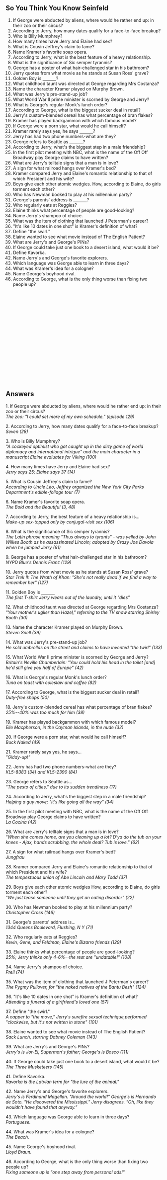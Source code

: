 ## So You Think You Know Seinfeld



<ol> 
<li>        If George were abducted by aliens,
where would he rather end up:
 in their zoo or their circus?
</li><li>      According to Jerry, how many
dates qualify for a face-to-face breakup?
</li><li>       
  Who is Billy Mumphrey?
</li><li>        How many times have Jerry and
Elaine had sex?
</li><li>         What is Cousin Jeffrey's claim
to fame?
</li><li>        Name Kramer's favorite soap
opera.
</li><li>        According to Jerry, what is
the best feature of a heavy relationship.
</li><li>     What is the significance of
Sic semper tyrannis?
</li><li>        George has a poster of what
hair-challenged star in his bathroom?
</li><li>        Jerry quotes from what movie
as he stands at Susan Ross' grave?
</li><li>        Golden Boy is <span style="text-decoration: underline; white-space: pre;">&nbsp;&nbsp;&nbsp;&nbsp;&nbsp;&nbsp;&nbsp;&nbsp;&nbsp;&nbsp; </span>?
</li><li>       What childhood taunt was directed
at George regarding Mrs Costanza?
</li><li>       Name the character Kramer
played on Murphy Brown.
</li><li>       What was Jerry's pre-stand-up
job?
</li><li>       What World War II prime minister
is scorned by George and Jerry?
</li><li>       What is George's regular Monk's
lunch order?
</li><li>       According to George, what
is the biggest sucker deal in retail?
</li><li>       Jerry's custom-blended cereal
has what percentage of bran flakes?
</li><li>        Kramer has played backgammon
with which famous model?
</li><li>        If George were a porn star,
what would he call himself?
</li><li>        Kramer rarely says yes, he
says <span style="text-decoration: underline; white-space: pre;">&nbsp;&nbsp;&nbsp;&nbsp;&nbsp;&nbsp;&nbsp;&nbsp;&nbsp;&nbsp; </span>?
</li><li>        Jerry has had two phone numbers-what
are they?
</li><li>        George refers to Seattle as
<span style="text-decoration: underline; white-space: pre;">&nbsp;&nbsp;&nbsp;&nbsp;&nbsp;&nbsp;&nbsp;&nbsp;&nbsp;&nbsp; </span>?
</li><li>        According to Jerry, what's
the biggest step in a male friendship?
</li><li>        In the first pilot meeting
with NBC, what is the name of the
 Off Off Broadway play George claims to
have written?
</li><li>        What are Jerry's telltale
signs that a man is in love?
</li><li>        A sign for what railroad hangs
over Kramer's bed?
</li><li>        Kramer compared Jerry and Elaine's romantic relationship to that
 of which President and his wife?
</li><li>        Boys give each other atomic
wedgies.  How, according to Elaine, 
  do girls torment each other?
</li><li>        Who has Newman booked to play
at his millennium party?
</li><li>        George's parents' address
is <span style="text-decoration: underline; white-space: pre;">&nbsp;&nbsp;&nbsp;&nbsp;&nbsp;&nbsp;&nbsp;&nbsp;&nbsp;&nbsp; </span>?
</li><li>        Who regularly eats at Reggies?
</li><li>        Elaine thinks what percentage
of people are good-looking?
</li><li>        Name Jerry's shampoo of choice.
</li><li>        What was the item of clothing
that launched J Peterman's career?
</li><li>        "It's like 10 dates in one
shot" is Kramer's definition of  what?
</li><li>        Define "the swirl."
</li><li>        Elaine wanted to see what
movie instead of The English Patient?
</li><li>        What are Jerry's and George's
PINs?
</li><li>        If George could take just
one book to a desert island, what would it be?
</li><li>        Define Kavorka.
</li><li>        Name Jerry's and George's
favorite explorers.
</li><li>        Which language was George
able to learn in three days?
</li><li>        What was Kramer's idea for
a cologne?
</li><li>        Name George's boyhood rival.
</li><li>        According to George, what
is the only thing worse
 than fixing two people up?
 </ol>
<br>
<br>

<br>
<br>
<br>
<br>
<br>
<br>
<br>
<br>
<br>
<br>
<br>
<br>
<br>
<br>
<br>

## Answers  


<p>       1.  If George were abducted by aliens,
where would he rather
           end up: in their
zoo or their circus?
<br>  <i>        The zoo: "I
could set more of my own schedule." (episode 129)
</i></p><p>       2.  According to Jerry, how many
dates qualify for a
          face-to-face
breakup?
<br>   <i>         Seven (28)
</i></p><p>       3.  Who is Billy Mumphrey?
<br>    <i>      "A cockeyed
optimist who got caught up in the dirty game of
        world diplomacy
and international intrigue" and the main
          character in
a manuscript Elaine evaluates for Viking (100)
</i></p><p>       4.  How many times have Jerry and
Elaine had sex?
<br>  <i>        Jerry says 25;
Elaine says 37 (14)
</i></p><p>       5.  What is Cousin Jeffrey's claim
to fame?
<br>    <i>      According to
Uncle Leo, Jeffrey organized the New York
           City Parks Department's
edible-foliage tour (7)
</i></p><p>       6.  Name Kramer's favorite soap opera.
<br>     <i>     The Bold and
the Beautiful (3, 48)
</i></p><p>       7.  According to Jerry, the best
feature of a heavy relationship
           is...
<br>   <i>       Make-up sex-topped
only by conjugal-visit sex (106)
</i></p><p>       8.  What is the significance of Sic
semper tyrannis?
<br>     <i>     The Latin phrase meaning
"Thus always to tyrants" - was
           yelled by John
Wilkes Booth as he assassinated Lincoln;
  adopted by Crazy
Joe Davola when he jumped Jerry (61)
</i></p><p>       9. George has a poster of what hair-challenged
star in his
  bathroom?
<br>      <i>    NYPD Blue's
Dennis Franz (129)
</i></p><p>       10.  Jerry quotes from what movie
as he stands at Susan Ross'
  grave?
<br>    <i>      Star Trek II:
The Wrath of Khan: "She's not really dead if
  we find a way
to remember her" (127)
</i></p><p>       11.  Golden Boy is <span style="text-decoration: underline; white-space: pre;">&nbsp;&nbsp;&nbsp;&nbsp;&nbsp;&nbsp;&nbsp;&nbsp;&nbsp;&nbsp; </span>
<br>    <i>      The first T-shirt
Jerry wears out of the laundry, until it "dies"
</i></p><p>       12.  What childhood taunt was directed
at George regarding
  Mrs Costanza?
<br>     <i>     "Your mother's
uglier than Hazel," referring to the TV show
  starring Shirley
Booth (30)
</i></p><p>       13.  Name the character Kramer played
on Murphy Brown.
<br>  <i>        Steven Snell
(39)
</i></p><p>       14.  What was Jerry's pre-stand-up
job?
<br>     <i>     He sold umbrellas
on the street and claims to have invented
  "the twirl"
(133)
</i></p><p>       15.  What World War II prime minister
is scorned by George
  and Jerry?
<br>     <i>     Britain's Neville
Chamberlain: "You could hold his head in
  the toilet [and]
he'd still give you half of Europe" (42)
</i></p><p>       16.  What is George's regular Monk's
lunch order?
<br>      <i>    Tuna on toast
with coleslaw and coffee (82)
</i></p><p>       17.  According to George, what is
the biggest sucker deal in
  retail?
<br>     <i>     Duty-free shops
(50)
</i></p><p>       18.  Jerry's custom-blended cereal
has what percentage of bran
  flakes?
<br>  <i>        25%--40% was
too much for him (38)
</i></p><p>       19.  Kramer has played backgammon
with which famous
  model?
<br>      <i>    Elle Macpherson,
in the Cayman Islands, in the nude (32)
</i></p><p>       20.  If George were a porn star,
what would he call himself?
<br>     <i>     Buck Naked (49)
</i></p><p>       21.  Kramer rarely says yes, he says...
<br>     <i>     "Giddy-up!"
</i></p><p>       22.  Jerry has had two phone numbers-what
are they?
<br>     <i>     KL5-8383 (34)
and KL5-2390 (84)
</i></p><p>       23.  George refers to Seattle as...
<br>       <i>   "The pesto of
cities," due to its sudden trendiness (17)
</i></p><p>       24.  According to Jerry, what's the
biggest step in a male
  friendship?
<br>    <i>      Helping a guy
move; "it's like going all the way" (34)
</i></p><p>       25.  In the first pilot meeting with
NBC, what is the name of the
  Off Off Broadway
play George claims to have written?
<br>    <i>      La Cocina (42)
</i></p><p>       26.  What are Jerry's telltale signs
that a man is in love?
<br>      <i>    "When she comes
home, are you cleaning up a lot? D'ya do
  the tub on your
knees - Ajax, hands scrubbing, the whole
  deal? Tub is
love." (62)
</i></p><p>       27.  A sign for what railroad hangs
over Kramer's bed?
<br>       <i>   Jungfrau
</i></p><p>       28.  Kramer compared Jerry and Elaine's
romantic relationship
  to that of which
President and his wife?
<br>  <i>        The tempestuous
union of Abe Lincoln and Mary Todd (37)
</i></p><p>       29.  Boys give each other atomic
wedgies How, according to
  Elaine, do girls
torment each other?
<br>    <i>      "We just tease
someone until they get an eating disorder"
   (22)
</i></p><p>       30.  Who has Newman booked to play
at his millennium party?
<br>   <i>       Christopher
Cross (146)
</i></p><p>       31.  George's parents' address is...
<br>    <i>      1344 Queens
Boulevard, Flushing, N Y (71)
</i></p><p>       32.  Who regularly eats at Reggies?
<br>    <i>      Kevin, Gene,
and Feldman, Elaine's Bizarro friends (129)
</i></p><p>       33.  Elaine thinks what percentage
of people are good-looking?
<br>      <i>    25%; Jerry thinks
only 4-6%--the rest are "undatable!" (108)
</i></p><p>       34.  Name Jerry's shampoo of choice.
<br>     <i>     Prell (74)
</i></p><p>       35.  What was the item of clothing
that launched J Peterman's
  career?
<br>     <i>     The Pygmy Pullover,
for "the naked natives of the Bantu
  Besh" (124)
</i></p><p>       36.  "It's like 10 dates in one shot"
is Kramer's definition of
  what?
<br>  <i>        Attending a
funeral of a girlfriend's loved one (57)
</i></p><p>       37.  Define "the swirl."
<br>   <i>       A capper to
"the move," Jerry's surefire sexual
  technique,performed
"clockwise, but it's not written in stone"
  (101)
</i></p><p>       38.  Elaine wanted to see what movie
instead of The English
  Patient?
<br>     <i>     Sack Lunch,
starring Dabney Coleman (143)
</i></p><p>       39.  What are Jerry's and George's
PINs?
<br>    <i>      Jerry's is Jor-El,
Superman's father; George's is Bosco (111)
</i></p><p>       40.  If George could take just one
book to a desert island, what
  would it be?
<br>   <i>       The Three Musketeers
(145)
</i></p><p>       41.  Define Kavorka.
<br>   <i>       Kavorka is the
Latvian term for "the lure of the animal."
</i></p><p>       42.  Name Jerry's and George's favorite
explorers.
<br>    <i>      Jerry's is Ferdinand
Magellan. "Around the world!"
  George's is
Hernando de Soto. "He discovered the
  Mississippi."
Jerry disagrees. "Oh, like they wouldn't have
  found that anyway."
</i></p><p>       43.  Which language was George able
to learn in three days?
<br>   <i>       Portuguese.
</i></p><p>       44.  What was Kramer's idea for a
cologne?
<br>   <i>       The Beach.
</i></p><p>       45.  Name George's boyhood rival.
<br>     <i>     Lloyd Braun.
</i></p><p>       46.  According to George, what is
the only thing worse than
  fixing two people
up?
<br>      <i>    Fixing someone
up is "one step away from personal ads!"
<br>
</i> 